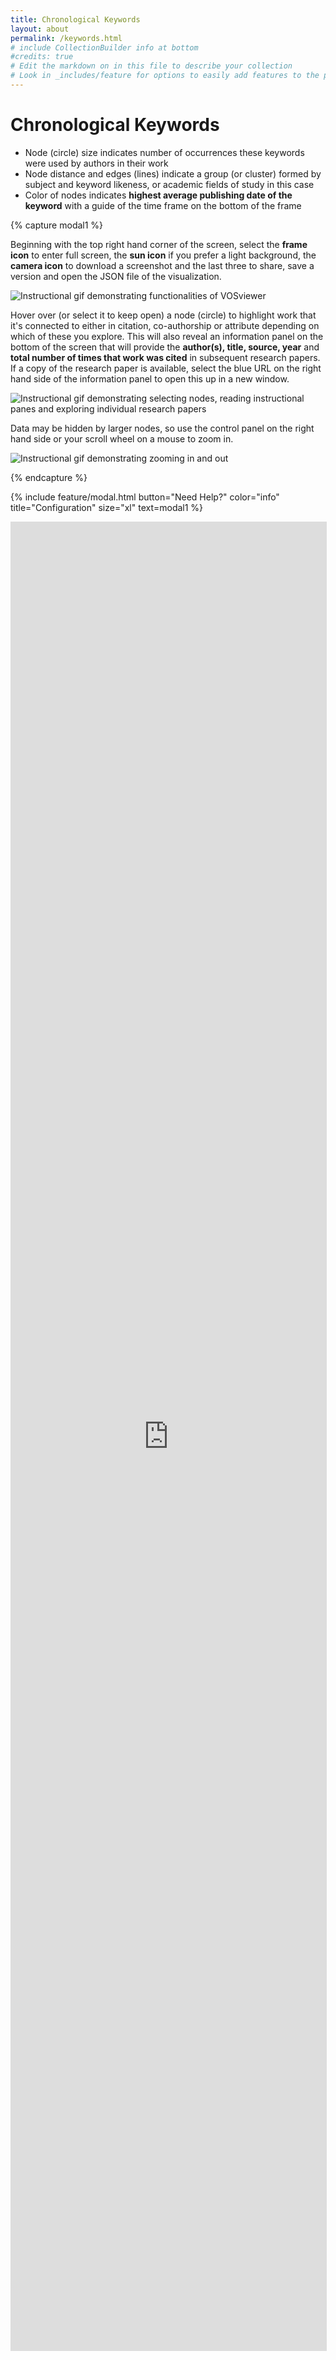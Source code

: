 ```yaml
---
title: Chronological Keywords
layout: about
permalink: /keywords.html
# include CollectionBuilder info at bottom
#credits: true
# Edit the markdown on in this file to describe your collection
# Look in _includes/feature for options to easily add features to the page
---
```


# Chronological Keywords

- Node (circle) size indicates number of occurrences these keywords were used by authors in their work
- Node distance and edges (lines) indicate a group (or cluster) formed by subject and keyword likeness, or academic fields of study in this case
- Color of nodes indicates __highest average publishing date of the keyword__ with a guide of the time frame on the bottom of the frame

{% capture modal1 %}

Beginning with the top right hand corner of the screen, select the __frame icon__ to enter full screen, the __sun icon__ if you prefer a light background, the __camera icon__ to download a screenshot and the last three to share, save a version and open the JSON file of the visualization.

<img src="https://objects.lib.uidaho.edu/twrs/how_to_a.gif"  class="img-fluid" alt="Instructional gif demonstrating functionalities of VOSviewer" >

Hover over (or select it to keep open) a node (circle) to highlight work that it's connected to either in citation, co-authorship or attribute depending on which of these you explore. This will also reveal an information panel on the bottom of the screen that will provide the __author(s), title, source, year__ and __total number of times that work was cited__ in subsequent research papers. If a copy of the research paper is available, select the blue URL on the right hand side of the information panel to open this up in a new window.

<img src="https://objects.lib.uidaho.edu/twrs/how_to_b.gif"  class="img-fluid" alt="Instructional gif demonstrating selecting nodes, reading instructional panes and exploring individual research papers" >

Data may be hidden by larger nodes, so use the control panel on the right hand side or your scroll wheel on a mouse to zoom in.

<img src="https://objects.lib.uidaho.edu/twrs/how_to_d.gif"  class="img-fluid" alt="Instructional gif demonstrating zooming in and out" >

{% endcapture %}

{% include feature/modal.html button="Need Help?" color="info" title="Configuration" size="xl" text=modal1 %}

<iframe
  allowfullscreen="true"
  src="https://app.vosviewer.com/?json=https%3A%2F%2Fdrive.google.com%2Fuc%3Fid%3D1uDco_aq6bHQselczUyvEtIY9dknz2Vu0&item_color=2&item_size=3&dark_ui=true"
  width="100%"
  height="75%"
  style="border: 1px solid #ddd; max-width: 1200px; min-height: 500px"
>
</iframe>